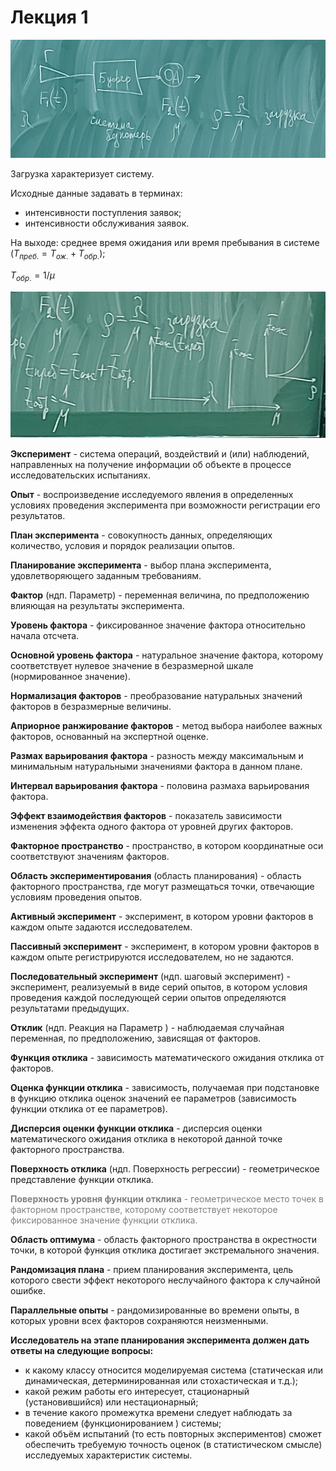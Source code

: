 # Лекция 1

![](20230209_140418.jpg)

Загрузка характеризует систему.

Исходные данные задавать в терминах:
* интенсивности поступления заявок;
* интенсивности обслуживания заявок.

На выходе: среднее время ожидания или время пребывания в системе ($T_{преб.}=T_{ож.}+T_{обр.}$);

$T_{обр.}=1/\mu$

![](20230209_141511.jpg)

**Эксперимент** - система операций, воздействий и (или) наблюдений, направленных на получение информации об объекте в процессе исследовательских испытаниях.

**Опыт** - воспроизведение исследуемого явления в определенных условиях проведения эксперимента при возможности регистрации его результатов.

**План эксперимента** - совокупность данных, определяющих количество, условия и порядок реализации опытов.

**Планирование эксперимента** - выбор плана эксперимента, удовлетворяющего заданным требованиям.

**Фактор** (ндп. Параметр) - переменная величина, по предположению влияющая на результаты эксперимента.

**Уровень фактора** - фиксированное значение фактора относительно начала отсчета.

**Основной уровень фактора** - натуральное значение фактора, которому соответствует  нулевое значение в безразмерной шкале (нормированное значение).

**Нормализация факторов** - преобразование натуральных значений факторов в безразмерные величины.

**Априорное ранжирование факторов** - метод выбора наиболее важных факторов, основанный на экспертной оценке.

**Размах варьирования фактора** - разность между максимальным и минимальным натуральными значениями фактора в данном плане.

**Интервал варьирования фактора** - половина размаха варьирования фактора.

**Эффект взаимодействия факторов** - показатель зависимости изменения эффекта одного фактора от уровней других факторов.

**Факторное пространство** - пространство, в котором координатные оси соответствуют значениям факторов.

**Область экспериментирования** (область планирования) - область факторного пространства, где могут размещаться точки, отвечающие условиям проведения опытов.

**Активный эксперимент** - эксперимент, в котором уровни факторов в каждом опыте задаются исследователем.

**Пассивный эксперимент** - эксперимент, в котором уровни факторов в каждом опыте регистрируются исследователем, но не задаются.

**Последовательный эксперимент** (ндп. шаговый эксперимент) - эксперимент, реализуемый в виде серий опытов, в котором условия проведения каждой последующей серии опытов определяются результатами предыдущих.

**Отклик** (ндп. Реакция на Параметр ) - наблюдаемая случайная переменная, по предположению, зависящая от факторов.

**Функция отклика** - зависимость математического ожидания отклика от факторов.

**Оценка функции отклика** - зависимость, получаемая при подстановке в функцию отклика оценок значений ее параметров (зависимость функции отклика от ее параметров).

**Дисперсия оценки функции отклика** - дисперсия оценки математического ожидания отклика в некоторой данной точке факторного пространства.

**Поверхность отклика** (ндп. Поверхность регрессии) - геометрическое представление функции отклика.

<font color='grey'>**Поверхность уровня функции отклика** - геометрическое место точек в факторном пространстве, которому соответствует некоторое фиксированное значение функции отклика.</font>

**Область оптимума** - область факторного пространства в окрестности точки, в которой функция отклика достигает экстремального значения.

**Рандомизация плана** - прием планирования эксперимента, цель которого свести эффект некоторого неслучайного фактора к случайной ошибке.

**Параллельные опыты** - рандомизированные во времени опыты, в которых уровни всех факторов сохраняются неизменными.

**Исследователь на этапе планирования эксперимента должен дать ответы на следующие вопросы:**

* к какому классу относится моделируемая система (статическая или динамическая, детерминированная или стохастическая и т.д.);
* какой режим работы его интересует, стационарный (установившийся) или нестационарный;
* в течение какого промежутка времени следует наблюдать за поведением (функционированием ) системы;
* какой объём испытаний (то есть повторных экспериментов) сможет обеспечить требуемую точность оценок (в статистическом смысле) исследуемых характеристик системы.
